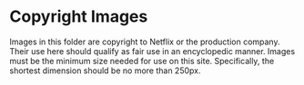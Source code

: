 # Copyright Images

Images in this folder are copyright to Netflix or the production company. Their use here should qualify as  fair use in an encyclopedic manner. Images must be the minimum size needed for use on this site. Specifically, the shortest dimension should be no more than 250px.